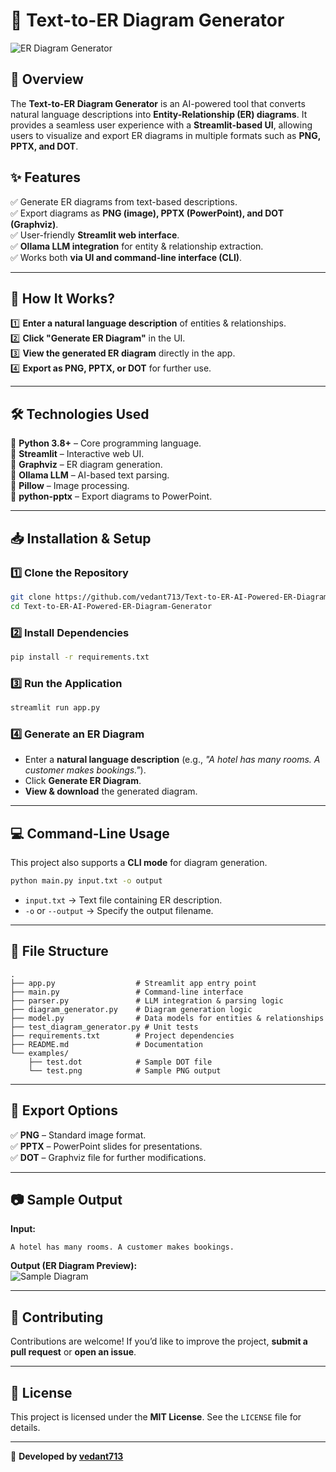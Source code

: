 # **📌 Text-to-ER Diagram Generator**

![ER Diagram Generator](test.png)

## **🚀 Overview**
The **Text-to-ER Diagram Generator** is an AI-powered tool that converts natural language descriptions into **Entity-Relationship (ER) diagrams**. It provides a seamless user experience with a **Streamlit-based UI**, allowing users to visualize and export ER diagrams in multiple formats such as **PNG, PPTX, and DOT**.

## **✨ Features**
✅ Generate ER diagrams from text-based descriptions.  
✅ Export diagrams as **PNG (image), PPTX (PowerPoint), and DOT (Graphviz)**.  
✅ User-friendly **Streamlit web interface**.  
✅ **Ollama LLM integration** for entity & relationship extraction.  
✅ Works both **via UI and command-line interface (CLI)**.

---

## **📖 How It Works?**
1️⃣ **Enter a natural language description** of entities & relationships.  
2️⃣ **Click "Generate ER Diagram"** in the UI.  
3️⃣ **View the generated ER diagram** directly in the app.  
4️⃣ **Export as PNG, PPTX, or DOT** for further use.  

---

## **🛠️ Technologies Used**
🔹 **Python 3.8+** – Core programming language.  
🔹 **Streamlit** – Interactive web UI.  
🔹 **Graphviz** – ER diagram generation.  
🔹 **Ollama LLM** – AI-based text parsing.  
🔹 **Pillow** – Image processing.  
🔹 **python-pptx** – Export diagrams to PowerPoint.  

---

## **📥 Installation & Setup**

### **1️⃣ Clone the Repository**
```bash
git clone https://github.com/vedant713/Text-to-ER-AI-Powered-ER-Diagram-Generator.git
cd Text-to-ER-AI-Powered-ER-Diagram-Generator
```

### **2️⃣ Install Dependencies**
```bash
pip install -r requirements.txt
```

### **3️⃣ Run the Application**
```bash
streamlit run app.py
```

### **4️⃣ Generate an ER Diagram**
- Enter a **natural language description** (e.g., _"A hotel has many rooms. A customer makes bookings."_).  
- Click **Generate ER Diagram**.  
- **View & download** the generated diagram.

---

## **💻 Command-Line Usage**
This project also supports a **CLI mode** for diagram generation.

```bash
python main.py input.txt -o output
```
- `input.txt` → Text file containing ER description.  
- `-o` or `--output` → Specify the output filename.

---

## **📂 File Structure**
```plaintext
.
├── app.py                  # Streamlit app entry point
├── main.py                 # Command-line interface
├── parser.py               # LLM integration & parsing logic
├── diagram_generator.py    # Diagram generation logic
├── model.py                # Data models for entities & relationships
├── test_diagram_generator.py # Unit tests
├── requirements.txt        # Project dependencies
├── README.md               # Documentation
└── examples/
    ├── test.dot            # Sample DOT file
    └── test.png            # Sample PNG output
```

---

## **📜 Export Options**
✅ **PNG** – Standard image format.  
✅ **PPTX** – PowerPoint slides for presentations.  
✅ **DOT** – Graphviz file for further modifications.

---

## **📷 Sample Output**

**Input:**  
```
A hotel has many rooms. A customer makes bookings.
```

**Output (ER Diagram Preview):**  
![Sample Diagram](test.png)

---

## **🤝 Contributing**
Contributions are welcome! If you’d like to improve the project, **submit a pull request** or **open an issue**.

---

## **📜 License**
This project is licensed under the **MIT License**. See the `LICENSE` file for details.

---

🚀 **Developed by [vedant713](https://github.com/vedant713)**
